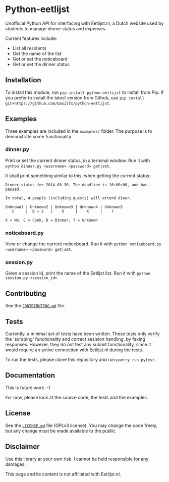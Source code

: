 # Python-eetlijst
Unofficial Python API for interfacing with Eetlijst.nl, a Dutch website used by
students to manage dinner status and expenses.

Current features include:

* List all residents
* Get the name of the list
* Get or set the noticeboard
* Get or set the dinner status

## Installation
To install this module, run `pip install python-eetlijst` to install from Pip.
If you prefer to install the latest version from Github, use
`pip install git+https://github.com/basilfx/python-eetlijst`.

## Examples
Three examples are included in the `examples/` folder. The purpose is to
demonstrate some functionality.

### dinner.py
Print or set the current dinner status, in a terminal window. Run it with
`python dinner.py <username> <password> get|set`.

It shall print something similar to this, when getting the current status:

```
Dinner status for 2014-03-30. The deadline is 16:00:00, and has passed.

In total, 4 people (including guests) will attend diner.

Unknown1 | Unknown2 | Unknown3 | Unknown4 | Unknown5
   C     |  D + 2   |    X     |    X     |    ?

X = No, C = Cook, D = Dinner, ? = Unknown
```

### noticeboard.py
View or change the current noticeboard. Run it with
`python noticeboard.py <username> <password> get|set`.

### session.py
Given a session id, print the name of the Eetlijst list. Run it with
`python session.py <session_id>`

## Contributing
See the [`CONTRIBUTING.md`](CONTRIBUTING.md) file.

## Tests
Currently, a minimal set of tests have been written. These tests only verify
the 'scraping' functionality and correct sesision handling, by faking
responses. However, they do not test any submit functionality, since it would
require an active connection with Eetlijst.nl during the tests.

To run the tests, please clone this repository and run `poetry run pytest`.

## Documentation
This is future work :-)

For now, please look at the source code, the tests and the examples.

## License
See the [`LICENSE.md`](LICENSE.md) file (GPLv3 license). You may change the
code freely, but any change must be made available to the public.

## Disclaimer
Use this library at your own risk. I cannot be held responsible for any
damages.

This page and its content is not affiliated with Eetlijst.nl.
